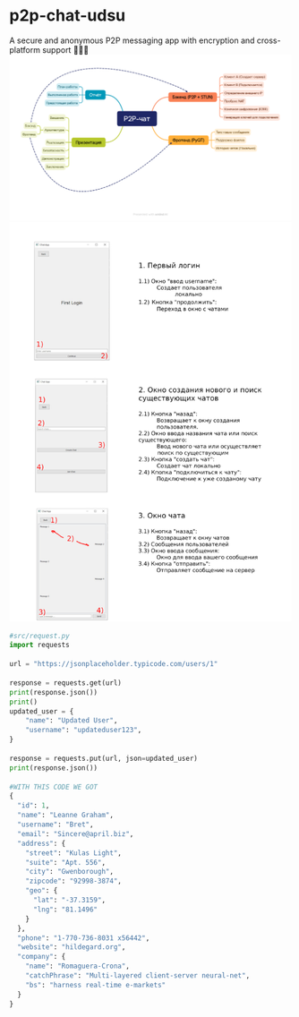 # p2p-chat-udsu
A secure and anonymous P2P messaging app with encryption and cross-platform support 🐍🐍🐍
![Демо](src/P2P-чат-P2P-чат.png)
![Демо](src/document.jpg)
```python
#src/request.py
import requests

url = "https://jsonplaceholder.typicode.com/users/1"

response = requests.get(url)
print(response.json()) 
print()
updated_user = {    
    "name": "Updated User",
    "username": "updateduser123",
}

response = requests.put(url, json=updated_user)
print(response.json())
 
#WITH THIS CODE WE GOT
{
  "id": 1,
  "name": "Leanne Graham",
  "username": "Bret",
  "email": "Sincere@april.biz",
  "address": {
    "street": "Kulas Light",
    "suite": "Apt. 556",
    "city": "Gwenborough",
    "zipcode": "92998-3874",
    "geo": {
      "lat": "-37.3159",
      "lng": "81.1496"
    }
  },
  "phone": "1-770-736-8031 x56442",
  "website": "hildegard.org",
  "company": {
    "name": "Romaguera-Crona",
    "catchPhrase": "Multi-layered client-server neural-net",
    "bs": "harness real-time e-markets"
  }
}
